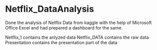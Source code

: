 # Netflix_DataAnalysis

Done the analysis of Netflix Data from kaggle with the help of Microsoft Office Excel and had prepared a dashboard for the same.


Netflix_1 contains the anlyzed data
Netflix_DATA contains the raw data
Presentation contains the presentation part of the data
